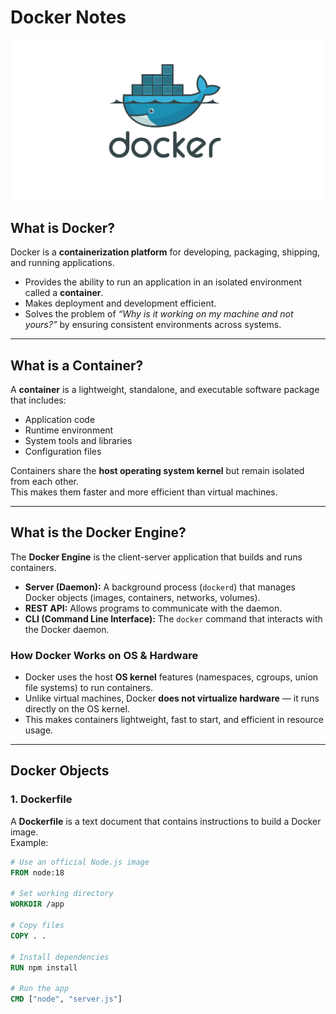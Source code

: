 # Docker Notes
![alt text](image.png)
## What is Docker?
Docker is a **containerization platform** for developing, packaging, shipping, and running applications.  

- Provides the ability to run an application in an isolated environment called a **container**.  
- Makes deployment and development efficient.  
- Solves the problem of *“Why is it working on my machine and not yours?”* by ensuring consistent environments across systems.

---

## What is a Container?
A **container** is a lightweight, standalone, and executable software package that includes:  
- Application code  
- Runtime environment  
- System tools and libraries  
- Configuration files  

Containers share the **host operating system kernel** but remain isolated from each other.  
This makes them faster and more efficient than virtual machines.

---

## What is the Docker Engine?
The **Docker Engine** is the client-server application that builds and runs containers.

- **Server (Daemon):** A background process (`dockerd`) that manages Docker objects (images, containers, networks, volumes).  
- **REST API:** Allows programs to communicate with the daemon.  
- **CLI (Command Line Interface):** The `docker` command that interacts with the Docker daemon.

### How Docker Works on OS & Hardware
- Docker uses the host **OS kernel** features (namespaces, cgroups, union file systems) to run containers.  
- Unlike virtual machines, Docker **does not virtualize hardware** — it runs directly on the OS kernel.  
- This makes containers lightweight, fast to start, and efficient in resource usage.

---

## Docker Objects

### 1. Dockerfile
A **Dockerfile** is a text document that contains instructions to build a Docker image.  
Example:
```dockerfile
# Use an official Node.js image
FROM node:18

# Set working directory
WORKDIR /app

# Copy files
COPY . .

# Install dependencies
RUN npm install

# Run the app
CMD ["node", "server.js"]
